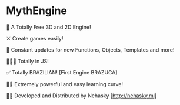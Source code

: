 # MythEngine
👾 A Totally Free 3D and 2D Engine!

⚔️ Create games easily!

📣 Constant updates for new Functions, Objects, Templates and more!

👨🏾‍💻 Totally in JS!

✅ Totally BRAZILIAN! [First Engine BRAZUCA]

🐱‍🐉 Extremely powerful and easy learning curve!
 
🐱‍🚀 Developed and Distributed by Nehasky [http://nehasky.ml]

